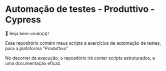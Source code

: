 # Automação de testes - Produttivo - Cypress

👋 Seja bem-vindo(a)!

Esse repositório contém meus scripts e exercícios de automação de testes, para a 
plataforma "Produttivo"

No decorrer da execução, o repositório irá conter scripts estruturados, e uma documentação eficaz.
